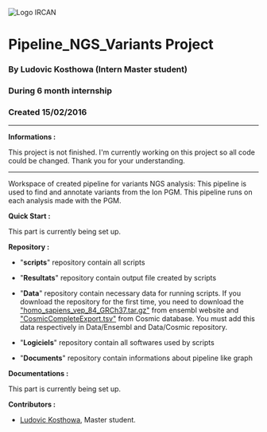 ![Logo IRCAN](http://ircan.org/images/stories/logo_ircan.png)

# Pipeline_NGS_Variants Project

### By Ludovic Kosthowa (Intern Master student)
### During 6 month internship
### Created 15/02/2016

---
__Informations :__

This project is not finished. I'm currently working on this project so all code could be changed.
Thank you for your understanding.

---

Workspace of created pipeline for variants NGS analysis:
	This pipeline is used to find and annotate variants from the Ion PGM.
	This pipeline runs on each analysis made with the PGM.

__Quick Start :__

This part is currently being set up.

__Repository :__
- "__scripts__" repository contain all scripts

- "__Resultats__" repository contain output file created by scripts

- "__Data__" repository contain necessary data for running scripts.
If you download the repository for the first time, you need to download the  ["homo_sapiens_vep_84_GRCh37.tar.gz"](http://ftp.ensembl.org/pub/current_variation/VEP/) from ensembl website and ["CosmicCompleteExport.tsv"](http://cancer.sanger.ac.uk/cosmic/download) from Cosmic database. You must add this data respectively in Data/Ensembl and Data/Cosmic repository.

- "__Logiciels__" repository contain all softwares used by scripts
- "__Documents__" repository contain informations about pipeline like graph

__Documentations :__

This part is currently being set up.

__Contributors :__

* [Ludovic Kosthowa](https://github.com/LudoKt), Master student.
